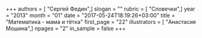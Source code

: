 +++
authors = [ "Сергей Федин",]
slogan = ""
rubric = [ "Словечки",]
year = "2013"
month = "01"
date = "2017-05-24T18:19:26+03:00"
title = "Математика - мама и тётка"
first_page = "22"
illustrators = [ "Анастасия Мошина",]
npages = "2"
in_sample = false
+++
